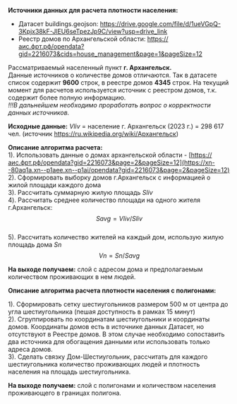 **Источники данных для расчета плотности населения:**

- Датасет buildings.geojson: https://drive.google.com/file/d/1ueVGpQ-3Kpjx38kF-JlEU6seTpezJp9C/view?usp=drive_link
- Реестр домов по Архангельской области: https://аис.фрт.рф/opendata?gid=2216073&cids=house_management&page=1&pageSize=12

Рассматриваемый населенный пункт **г. Архангельск.**  
Данные источников о количестве домов отличаются. Так в датасете список содержит **9600** строк, в реестре домов **4345** строк. На текущий момент для расчетов используется источник с реестром домов, т.к. содержит более полную информацию.  
_!!!В дальнейшем необходимо проработать вопрос о корректности данных источников._

**Исходные данные:** $Vliv$ = население г. Архангельск (2023 г.) = 298 617 чел. (источник https://ru.wikipedia.org/wiki/Архангельск)

**Описание алгоритма расчета:**  
1). Использовать данные о домах архангельской области - [https://аис.фрт.рф/opendata?gid=2216073&page=2&pageSize=12](https://xn--80aq1a.xn--p1aee.xn--p1ai/opendata?gid=2216073&page=2&pageSize=12)  
2). Сформировать выборку домов г.Архангельск с информацией о жилой площади каждого дома  
3). Рассчитать суммарную жилую площадь $Sliv$  
4). Рассчитать среднее количество площади на одного жителя г.Архангельск: $$Savg = Vliv/Sliv$$  
5). Рассчитать количество жителей на каждый дом, использую жилую площадь дома $Sn$ $$Vn = Sn / Savg$$  

**На выходе получаем:** слой с адресом дома и предполагаемым количеством проживающих в нем людей.


**Описание алгоритма расчета плотности населения с полигонами:**  

1). Сформировать сетку шестиугольников размером 500 м от центра до угла шестиугольника (пешая доступность в рамках 15 минут)   
2). Сгруппировать по координатам шестиугольники и координаты домов. Координаты домов есть в источнике данных Датасет, но отсутствуют в Реестре домов. В этом случае необходимо сопоставить два источника для обогащения данными или использовать только адреса домов.  
3). Сделать связку Дом-Шестиугольник, рассчитать для каждого шестиугольника количество проживающих людей и плотность населения на площадь шестиугольника.  

**На выходе получаем:** слой с полигонами и количеством населения проживающего в границах полигона.
